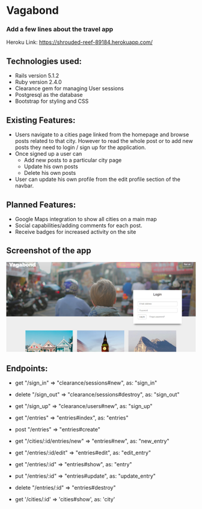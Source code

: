 # Vagabond

### Add a few lines about the travel app

Heroku Link: https://shrouded-reef-89184.herokuapp.com/

## Technologies used:
- Rails version 5.1.2
- Ruby version 2.4.0
- Clearance gem for managing User sessions
- Postgresql as the database
- Bootstrap for styling and CSS

## Existing Features:
- Users navigate to a cities page linked from the homepage and browse posts related to that city. However to read the whole post or to add new posts they need to login / sign up for the application.
- Once signed up a user can
    - Add new posts to a particular city page
    - Update his own posts
    - Delete his own posts
- User can update his own profile from the edit profile  section of the navbar.

## Planned Features:
- Google Maps integration to show all cities on a main map
- Social capabilities/adding comments for each post.
- Receive badges for increased activity on the site


## Screenshot of the app
![screenshot #1](/public/vagabond_splash.png?raw=true "Vagabond")



## Endpoints:
- get "/sign_in" => "clearance/sessions#new", as: "sign_in"
- delete "/sign_out" => "clearance/sessions#destroy", as: "sign_out"
- get "/sign_up" => "clearance/users#new", as: "sign_up"

- get "/entries" => "entries#index", as: "entries"
- post "/entries" => "entries#create"
- get "/cities/:id/entries/new" => "entries#new", as: "new_entry"
- get "/entries/:id/edit" => "entries#edit", as: "edit_entry"
- get "/entries/:id" => "entries#show", as: "entry"
- put "/entries/:id" => "entries#update", as: "update_entry"
- delete "/entries/:id" => "entries#destroy"

- get '/cities/:id' => 'cities#show', as: 'city'
